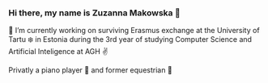 ### Hi there, my name is Zuzanna Makowska 👋
🔭 I’m currently working on surviving Erasmus exchange at the University of Tartu :snowflake: in Estonia during the 3rd year of studying Computer Science and Artificial Inteligence at AGH :v: 

Privatly a piano player 🎹 and former equestrian 🏇


<!--
**McOwska/McOwska** is a ✨ _special_ ✨ repository because its `README.md` (this file) appears on your GitHub profile.

Here are some ideas to get you started:

- 🔭 I’m currently working on ...
- 🌱 I’m currently learning ...
- 👯 I’m looking to collaborate on ...
- 🤔 I’m looking for help with ...
- 💬 Ask me about ...
- 📫 How to reach me: ...
- 😄 Pronouns: ...
- ⚡ Fun fact: ...
-->
